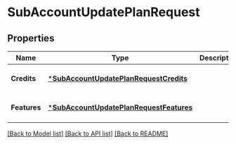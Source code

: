 # SubAccountUpdatePlanRequest

## Properties
Name | Type | Description | Notes
------------ | ------------- | ------------- | -------------
**Credits** | [***SubAccountUpdatePlanRequestCredits**](subAccountUpdatePlanRequestcredits.md) |  | [optional] [default to null]
**Features** | [***SubAccountUpdatePlanRequestFeatures**](subAccountUpdatePlanRequestfeatures.md) |  | [optional] [default to null]

[[Back to Model list]](../README.md#documentation-for-models) [[Back to API list]](../README.md#documentation-for-api-endpoints) [[Back to README]](../README.md)


